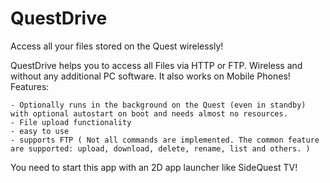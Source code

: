 # QuestDrive
Access all your files stored on the Quest wirelessly!

QuestDrive helps you to access all Files via HTTP or FTP. Wireless and without any additional PC software. It also works on Mobile Phones!
Features:

    - Optionally runs in the background on the Quest (even in standby) with optional autostart on boot and needs almost no resources.
    - File upload functionality
    - easy to use
    - supports FTP ( Not all commands are implemented. The common feature are supported: upload, download, delete, rename, list and others. )


You need to start this app with an 2D app launcher like SideQuest TV! 
